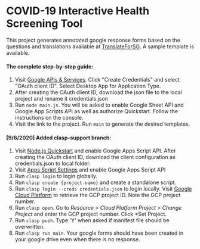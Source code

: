 # COVID-19 Interactive Health Screening Tool

This project generates annotated google response forms based on the
questions and translations available at
[TranslateForSG](https://translatefor.sg/). A sample template is
available.

#### The complete step-by-step guide:
1. Visit [Google APIs &
   Services](https://console.developers.google.com/apis/credentials).
   Click "Create Credentials" and select "OAuth client ID". Select
   Desktop App for Application Type.
2. After creating the OAuth client ID, download the json file to the
   local project and rename it credentials.json
3. Run `node main.js`. You will be asked to enable Google Sheet API
   and Google App Scripts API as well as authorize Quickstart. Follow
   the instructions on the console.
4. Visit the link to the project. Run `main` to generate the desired
   templates.

#### [9/6/2020] Added clasp-support branch:
1. Visit [Node.js Quickstart](https://developers.google.com/apps-script/api/quickstart/nodejs) and enable Google Apps Script API. After creating the OAuth client ID, download the client configuration as credentials.json to local folder.
2. Visit [Apps Script Settings](https://script.google.com/home/usersettings) and enable Google Apps Script API
1. Run `clasp login` to login globally.
3. Run `clasp create {project-name}` and create a standalone script.
4. Run `clasp login --creds credentials.json` to login locally. Visit [Google Cloud Platform](https://console.cloud.google.com/home/dashboard) to retrieve the GCP project ID. Note the GCP project number.
5. Run `clasp open`. Go to *Resource > Cloud Platform Project > Change Project* and enter the GCP project number. Click *Set Project.
6. Run `clasp push`. Type 'Y' when asked if manifest file should be overwritten. 
7. Run `clasp run main`. Your google forms should have been created in your google drive even when there is no response.
